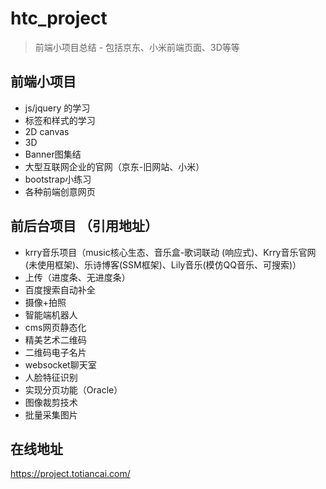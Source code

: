 # htc_project
> 前端小项目总结 - 包括京东、小米前端页面、3D等等 <br>

## 前端小项目
- js/jquery 的学习
- 标签和样式的学习
- 2D canvas
- 3D
- Banner图集结
- 大型互联网企业的官网（京东-旧网站、小米）
- bootstrap小练习
- 各种前端创意网页

## 前后台项目 （引用地址）
- krry音乐项目（music核心生态、音乐盒-歌词联动 (响应式)、Krry音乐官网(未使用框架)、乐诗博客(SSM框架)、Lily音乐(模仿QQ音乐、可搜索)）
- 上传（进度条、无进度条）
- 百度搜索自动补全
- 摄像+拍照
- 智能端机器人
- cms网页静态化
- 精美艺术二维码
- 二维码电子名片
- websocket聊天室
- 人脸特征识别
- 实现分页功能（Oracle）
- 图像裁剪技术
- 批量采集图片

<!-- ## 截图
![](https://github.com/Krryxa/krry_project/blob/master/resource/img/cutImg/1.jpg)
![](https://github.com/Krryxa/krry_project/blob/master/resource/img/cutImg/2.jpg) -->

## 在线地址
https://project.totiancai.com/